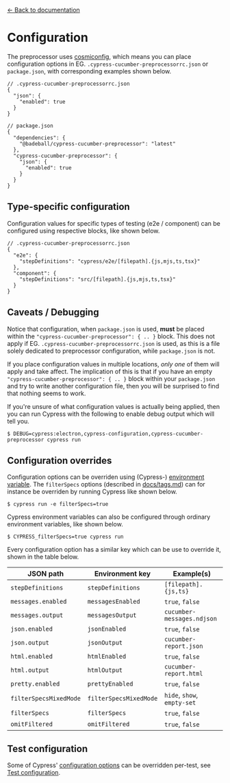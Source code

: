 [← Back to documentation](readme.md)

# Configuration

The preprocessor uses [cosmiconfig](https://github.com/davidtheclark/cosmiconfig), which means you can place configuration options in EG. `.cypress-cucumber-preprocessorrc.json` or `package.json`, with corresponding examples shown below.

```
// .cypress-cucumber-preprocessorrc.json
{
  "json": {
    "enabled": true
  }
}
```

```
// package.json
{
  "dependencies": {
    "@badeball/cypress-cucumber-preprocessor": "latest"
  },
  "cypress-cucumber-preprocessor": {
    "json": {
      "enabled": true
    }
  }
}
```

## Type-specific configuration

Configuration values for specific types of testing (e2e / component) can be configured using respective blocks, like shown below.

```
// .cypress-cucumber-preprocessorrc.json
{
  "e2e": {
    "stepDefinitions": "cypress/e2e/[filepath].{js,mjs,ts,tsx}"
  },
  "component": {
    "stepDefinitions": "src/[filepath].{js,mjs,ts,tsx}"
  }
}
```

## Caveats / Debugging

Notice that configuration, when `package.json` is used, **must** be placed within the `"cypress-cucumber-preprocessor": { .. }` block. This does not apply if EG. `.cypress-cucumber-preprocessorrc.json` is used, as this is a file solely dedicated to preprocessor configuration, while `package.json` is not.

If you place configuration values in multiple locations, *only one* of them will apply and take affect. The implication of this is that if you have an empty `"cypress-cucumber-preprocessor": { .. }` block within your `package.json` and try to write another configuration file, then you will be surprised to find that nothing seems to work.

If you're unsure of what configuration values is actually being applied, then you can run Cypress with the following to enable debug output which will tell you.

```
$ DEBUG=cypress:electron,cypress-configuration,cypress-cucumber-preprocessor cypress run
```

## Configuration overrides

Configuration options can be overriden using (Cypress-) [environment variable](https://docs.cypress.io/guides/guides/environment-variables). The `filterSpecs` options (described in [docs/tags.md](tags.md)) can for instance be overriden by running Cypress like shown below.

```
$ cypress run -e filterSpecs=true
```

Cypress environment variables can also be configured through ordinary environment variables, like shown below.

```
$ CYPRESS_filterSpecs=true cypress run
```

Every configuration option has a similar key which can be use to override it, shown in the table below.

| JSON path              | Environment key        | Example(s)                               |
|------------------------|------------------------|------------------------------------------|
| `stepDefinitions`      | `stepDefinitions`      | `[filepath].{js,ts}`                     |
| `messages.enabled`     | `messagesEnabled`      | `true`, `false`                          |
| `messages.output`      | `messagesOutput`       | `cucumber-messages.ndjson`               |
| `json.enabled`         | `jsonEnabled`          | `true`, `false`                          |
| `json.output`          | `jsonOutput`           | `cucumber-report.json`                   |
| `html.enabled`         | `htmlEnabled`          | `true`, `false`                          |
| `html.output`          | `htmlOutput`           | `cucumber-report.html`                   |
| `pretty.enabled`       | `prettyEnabled`        | `true`, `false`                          |
| `filterSpecsMixedMode` | `filterSpecsMixedMode` | `hide`, `show`, `empty-set`              |
| `filterSpecs`          | `filterSpecs`          | `true`, `false`                          |
| `omitFiltered`         | `omitFiltered`         | `true`, `false`                          |

## Test configuration

Some of Cypress' [configuration options](https://docs.cypress.io/guides/references/configuration) can be overridden per-test, see [Test configuration](test-configuration.md).

